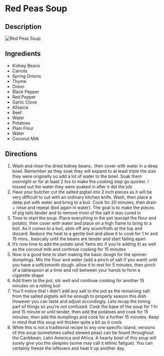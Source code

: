 # Red Peas Soup

## Description
![Red Peas Soup](https://www.themealdb.com/images/media/meals/sqpqtp1515365614.jpg "Red Peas Soup")

## Ingredients
- Kidney Beans
- Carrots
- Spring Onions
- Thyme
- Onion
- Black Pepper
- Red Pepper
- Garlic Clove
- Allspice
- Beef
- Water
- Potatoes
- Plain Flour
- Water
- Coconut Milk

## Directions
1. Wash and rinse the dried kidney beans.. then cover with water in a deep bowl. Remember as they soak they will expand to at least triple the size they were originally so add a lot of water to the bowl. Soak them overnight or for at least 2 hrs to make the cooking step go quicker. I tossed out the water they were soaked in after it did the job
2. Have your butcher cut the salted pigtail into 2 inch pieces as it will be very difficult to cut with an ordinary kitchen knife. Wash, then place a deep pot with water and bring to a boil. Cook for 20 minutes, then drain + rinse and repeat (boil again in water). The goal is to make the pieces of pig tails tender and to remove most of the salt it was cured in
3. Time to start the soup. Place everything in the pot (except the flour and potato), then cover with water and place on a high flame to bring to a boil. As it comes to a boil, skim off any scum/froth at the top and discard. Reduce the heat to a gentle boil and allow it to cook for 1 hr and 15 mins.. basically until the beans are tender and start falling apart
4. It’s now time to add the potato (and Yams etc if you’re adding it) as well as the coconut milk and continue cooking for 15 minutes
5. Now is a good time to start making the basic dough for the spinner dumplings. Mix the flour and water (add a pinch of salt if you want) until you have a soft/smooth dough. allow it to rest for 5 minutes, then pinch of a tablespoon at a time and roll between your hands to form a cigarette shape
6. Add them to the pot, stir well and continue cooking for another 15 minutes on a rolling boil
7. You’ll notice that I didn’t add any salt to the pot as the remaining salt from the salted pigtails will be enough to properly season this dish. However you can taste and adjust accordingly. Lets recap the timing part of things so you’re not confused. Cook the base of the soup for 1 hr and 15 minute or until tender, then add the potatoes and cook for 15 minutes, then add the dumplings and cook for a further 15 minutes. Keep in mind that this soup will thicken quite a bit as it cools
8. While this is not a traditional recipe to any one specific island, versions of this soup (sometimes called stewed peas) can be found throughout the Caribbean, Latin America and Africa. A hearty bowl of this soup will surely give you the sleepies (some may call it ethnic fatigue). You can certainly freeze the leftovers and heat it up another day.
